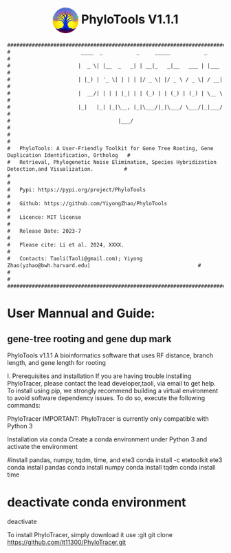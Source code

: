 
<div align="center">
  
# <img src="logo/PhyloTools_logo.jpg" width="60" height="60" align="center"> PhyloTools V1.1.1 </div> 

```
############################################################################################################  
#                       ____  _           _     _____           _                                          #
#                      |  _ \| |__  _   _| | __|_   _|__   ___ | |___                                      #
#                      | |_) | '_ \| | | | |/ _ \| |/ _ \ / _ \| / __|                                     #
#                      |  __/| | | | |_| | | (_) | | (_) | (_) | \__ \                                     #
#                      |_|   |_| |_|\__, |_|\___/|_|\___/ \___/|_|___/                                     #
#                                   |___/                                                                  #
#                                                                                                          #
#   PhyloTools: A User-Friendly Toolkit for Gene Tree Rooting, Gene Duplication Identification, Ortholog   #
#   Retrieval, Phylogenetic Noise Elimination, Species Hybridization Detection,and Visualization.          #                            
#                                                                                                          #
#   Pypi: https://pypi.org/project/PhyloTools                                                              #
#   Github: https://github.com/YiyongZhao/PhyloTools                                                       #              
#   Licence: MIT license                                                                                       #
#   Release Date: 2023-7                                                                                   #
#   Please cite: Li et al. 2024, XXXX.                                                                     #
#   Contacts: Taoli(Taoli@gmail.com); Yiyong Zhao(yzhao@bwh.harvard.edu)                                   #
#                                                                                                          #
############################################################################################################
```


# User Mannual and Guide:
## gene-tree rooting and gene dup mark

PhyloTools v1.1.1
A bioinformatics software that uses RF distance, branch length, and gene length for rooting

I. Prerequisites and installation
If you are having trouble installing PhyloTracer, please contact the lead developer,taoli, via email to get help.
To install using pip, we strongly recommend building a virtual environment to avoid software dependency issues. To do so, execute the following commands:

PhyloTracer
IMPORTANT: PhyloTracer is currently only compatible with Python 3

Installation via conda
Create a conda environment under Python 3 and activate the environment

#install pandas, numpy, tqdm, time, and ete3
conda install -c etetoolkit ete3
conda install pandas
conda install numpy
conda install tqdm
conda install time

# deactivate conda environment
deactivate

To install PhyloTracer, simply download it use :git
git clone https://github.com/lt11300/PhyloTracer.git
